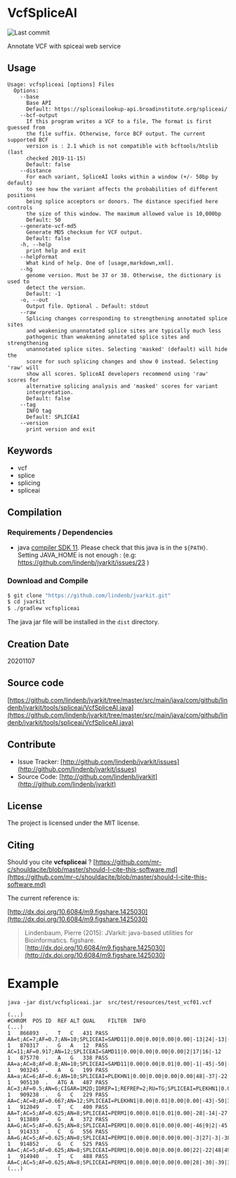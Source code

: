 # VcfSpliceAI

![Last commit](https://img.shields.io/github/last-commit/lindenb/jvarkit.png)

Annotate VCF with spiceai web service


## Usage

```
Usage: vcfspliceai [options] Files
  Options:
    --base
      Base API
      Default: https://spliceailookup-api.broadinstitute.org/spliceai/
    --bcf-output
      If this program writes a VCF to a file, The format is first guessed from 
      the file suffix. Otherwise, force BCF output. The current supported BCF 
      version is : 2.1 which is not compatible with bcftools/htslib (last 
      checked 2019-11-15)
      Default: false
    --distance
      For each variant, SpliceAI looks within a window (+/- 50bp by default) 
      to see how the variant affects the probabilities of different positions 
      being splice acceptors or donors. The distance specified here controls 
      the size of this window. The maximum allowed value is 10,000bp
      Default: 50
    --generate-vcf-md5
      Generate MD5 checksum for VCF output.
      Default: false
    -h, --help
      print help and exit
    --helpFormat
      What kind of help. One of [usage,markdown,xml].
    --hg
      genome version. Must be 37 or 38. Otherwise, the dictionary is used to 
      detect the version.
      Default: -1
    -o, --out
      Output file. Optional . Default: stdout
    --raw
      Splicing changes corresponding to strengthening annotated splice sites 
      and weakening unannotated splice sites are typically much less 
      pathogenic than weakening annotated splice sites and strengthening 
      unannotated splice sites. Selecting 'masked' (default) will hide the 
      score for such splicing changes and show 0 instead. Selecting 'raw' will 
      show all scores. SpliceAI developers recommend using 'raw' scores for 
      alternative splicing analysis and 'masked' scores for variant 
      interpretation. 
      Default: false
    --tag
      INFO tag
      Default: SPLICEAI
    --version
      print version and exit

```


## Keywords

 * vcf
 * splice
 * splicing
 * spliceai


## Compilation

### Requirements / Dependencies

* java [compiler SDK 11](https://jdk.java.net/11/). Please check that this java is in the `${PATH}`. Setting JAVA_HOME is not enough : (e.g: https://github.com/lindenb/jvarkit/issues/23 )


### Download and Compile

```bash
$ git clone "https://github.com/lindenb/jvarkit.git"
$ cd jvarkit
$ ./gradlew vcfspliceai
```

The java jar file will be installed in the `dist` directory.


## Creation Date

20201107

## Source code 

[https://github.com/lindenb/jvarkit/tree/master/src/main/java/com/github/lindenb/jvarkit/tools/spliceai/VcfSpliceAI.java](https://github.com/lindenb/jvarkit/tree/master/src/main/java/com/github/lindenb/jvarkit/tools/spliceai/VcfSpliceAI.java)


## Contribute

- Issue Tracker: [http://github.com/lindenb/jvarkit/issues](http://github.com/lindenb/jvarkit/issues)
- Source Code: [http://github.com/lindenb/jvarkit](http://github.com/lindenb/jvarkit)

## License

The project is licensed under the MIT license.

## Citing

Should you cite **vcfspliceai** ? [https://github.com/mr-c/shouldacite/blob/master/should-I-cite-this-software.md](https://github.com/mr-c/shouldacite/blob/master/should-I-cite-this-software.md)

The current reference is:

[http://dx.doi.org/10.6084/m9.figshare.1425030](http://dx.doi.org/10.6084/m9.figshare.1425030)

> Lindenbaum, Pierre (2015): JVarkit: java-based utilities for Bioinformatics. figshare.
> [http://dx.doi.org/10.6084/m9.figshare.1425030](http://dx.doi.org/10.6084/m9.figshare.1425030)


# Example

```
java -jar dist/vcfspliceai.jar  src/test/resources/test_vcf01.vcf 

(...)
#CHROM	POS	ID	REF	ALT	QUAL	FILTER	INFO
(...)
1	866893	.	T	C	431	PASS	AA=t;AC=7;AF=0.7;AN=10;SPLICEAI=SAMD11|0.00|0.00|0.00|0.00|-13|24|-13|-48
1	870317	.	G	A	12	PASS	AC=11;AF=0.917;AN=12;SPLICEAI=SAMD11|0.00|0.00|0.00|0.00|2|17|16|-12
1	875770	.	A	G	338	PASS	AA=a;AC=8;AF=0.8;AN=10;SPLICEAI=SAMD11|0.00|0.00|0.01|0.00|-1|-45|-50|-46
1	903245	.	A	G	199	PASS	AA=a;AC=6;AF=0.6;AN=10;SPLICEAI=PLEKHN1|0.00|0.00|0.00|0.00|48|-37|-22|1
1	905130	.	ATG	A	487	PASS	AC=3;AF=0.5;AN=6;CIGAR=1M2D;IDREP=1;REFREP=2;RU=TG;SPLICEAI=PLEKHN1|0.00|0.00|0.00|0.00|-43|21|-33|-37
1	909238	.	G	C	229	PASS	AA=C;AC=8;AF=0.667;AN=12;SPLICEAI=PLEKHN1|0.00|0.01|0.00|0.00|-43|-50|39|-7
1	912049	.	T	C	400	PASS	AA=T;AC=5;AF=0.625;AN=8;SPLICEAI=PERM1|0.00|0.01|0.01|0.00|-28|-14|-27|-23
1	913889	.	G	A	372	PASS	AA=G;AC=5;AF=0.625;AN=8;SPLICEAI=PERM1|0.00|0.01|0.00|0.00|-46|9|2|-45
1	914333	.	C	G	556	PASS	AA=G;AC=5;AF=0.625;AN=8;SPLICEAI=PERM1|0.00|0.00|0.00|0.00|-3|27|-3|-38
1	914852	.	G	C	525	PASS	AA=C;AC=5;AF=0.625;AN=8;SPLICEAI=PERM1|0.00|0.00|0.00|0.00|22|-22|48|49
1	914940	.	T	C	488	PASS	AA=C;AC=5;AF=0.625;AN=8;SPLICEAI=PERM1|0.00|0.00|0.00|0.00|28|-30|-39|3
(...)
```

